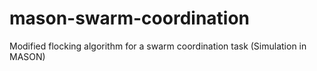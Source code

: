 # mason-swarm-coordination
Modified flocking algorithm for a swarm coordination task (Simulation in MASON)
